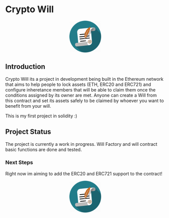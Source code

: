 # Crypto Will
<p align="center">
  <img 
    width="100"
    height="100"
    src="./public/will.png?raw=true"
  >
</p>

##  Introduction

Crypto Will its a project in development being built in the Ethereum network that aims to help people to lock assets (ETH, ERC20 and ERC721) and configure inheretance members that will be able to claim them once the conditions assigned by its owner are met.
Anyone can create a Will from this contract and set its assets safely to be claimed by whoever you want to benefit from your will.

This is my first project in solidity :)

## Project Status 

The project is currently a work in progress. Will Factory and will contract basic functions are done and tested.

### Next Steps

Right now im aiming to add the ERC20 and ERC721 support to the contract! 


<p align="center">
  <img 
    width="100"
    height="100"
    src="./public/will.png?raw=true"
  >
</p>